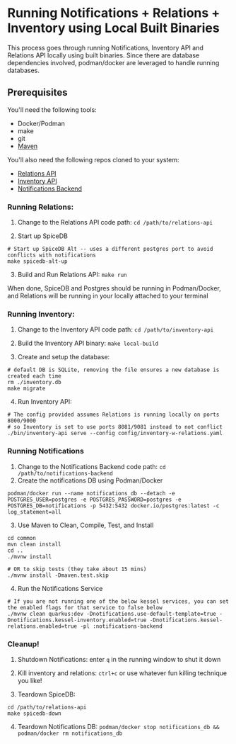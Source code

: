 # Running Notifications + Relations + Inventory using Local Built Binaries

This process goes through running Notifications, Inventory API and Relations API locally using built binaries. Since there are database dependencies involved, podman/docker are leveraged to handle running databases.

## Prerequisites

You'll need the following tools:
* Docker/Podman
* make
* git
* [Maven](https://maven.apache.org/install.html)

You'll also need the following repos cloned to your system:
* [Relations API](https://github.com/project-kessel/relations-api)
* [Inventory API](https://github.com/project-kessel/inventory-api)
* [Notifications Backend](https://github.com/RedHatInsights/notifications-backend)

### Running Relations:

1) Change to the Relations API code path: `cd /path/to/relations-api`

2) Start up SpiceDB

```shell
# Start up SpiceDB Alt -- uses a different postgres port to avoid conflicts with notifications
make spicedb-alt-up
```

3) Build and Run Relations API: `make run`

When done, SpiceDB and Postgres should be running in Podman/Docker, and Relations will be running in your locally attached to your terminal

### Running Inventory:
1) Change to the Inventory API code path: `cd /path/to/inventory-api`

2) Build the Inventory API binary: `make local-build`

3) Create and setup the database:

```shell
# default DB is SQLite, removing the file ensures a new database is created each time
rm ./inventory.db
make migrate
```

4) Run Inventory API:

```shell
# The config provided assumes Relations is running locally on ports 8000/9000
# so Inventory is set to use ports 8081/9081 instead to not conflict
./bin/inventory-api serve --config config/inventory-w-relations.yaml
```

### Running Notifications

1) Change to the Notifications Backend code path: `cd /path/to/notifications-backend`
2) Create the notifications DB using Podman/Docker

```shell
podman/docker run --name notifications_db --detach -e POSTGRES_USER=postgres -e POSTGRES_PASSWORD=postgres -e POSTGRES_DB=notifications -p 5432:5432 docker.io/postgres:latest -c log_statement=all
```

3) Use Maven to Clean, Compile, Test, and Install

```shell
cd common
mvn clean install
cd ..
./mvnw install

# OR to skip tests (they take about 15 mins)
./mvnw install -Dmaven.test.skip
```

4) Run the Notifications Service

```shell
# If you are not running one of the below kessel services, you can set the enabled flags for that service to false below
./mvnw clean quarkus:dev -Dnotifications.use-default-template=true -Dnotifications.kessel-inventory.enabled=true -Dnotifications.kessel-relations.enabled=true -pl :notifications-backend
```


### Cleanup!

1) Shutdown Notifications: enter `q` in the running window to shut it down

2) Kill inventory and relations: `ctrl+c` or use whatever fun killing technique you like!

3) Teardown SpiceDB:

```shell
cd /path/to/relations-api
make spicedb-down
```

4) Teardown Notifications DB: `podman/docker stop notifications_db && podman/docker rm notifications_db`
